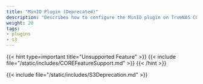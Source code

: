 ```yaml
---
title: "MinIO Plugin (Deprecated)"
description: "Describes how to configure the MinIO plugin on TrueNAS CORE and gives migration instructions from the deprecated S3 built-in service. Deprecated content."
weight: 20
tags:
- plugins
- s3
---
```


{{< hint type=important title="Unsupported Feature" >}}
{{< include file="/static/includes/COREFeatureSupport.md" >}}
{{< /hint >}}

{{< include file="/static/includes/S3Deprecation.md" >}}
